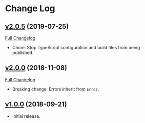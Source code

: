 # Change Log

## [v2.0.5](https://github.com/PacoteJS/pacote/tree/@pacote/error@2.0.5) (2019-07-25)

[Full Changelog](https://github.com/PacoteJS/pacote/compare/@pacote/error@2.0.4...@pacote/error@2.0.5)

- Chore: Stop TypeScript configuration and build files from being published.

## [v2.0.0](https://github.com/PacoteJS/pacote/tree/@pacote/error@2.0.0) (2018-11-08)

[Full Changelog](https://github.com/PacoteJS/pacote/compare/@pacote/error@1.0.0...@pacote/error@2.0.0)

- Breaking change: Errors inherit from `Error`.

## [v1.0.0](https://github.com/PacoteJS/pacote/tree/@pacote/error@1.0.0) (2018-09-21)

- Initial release.

